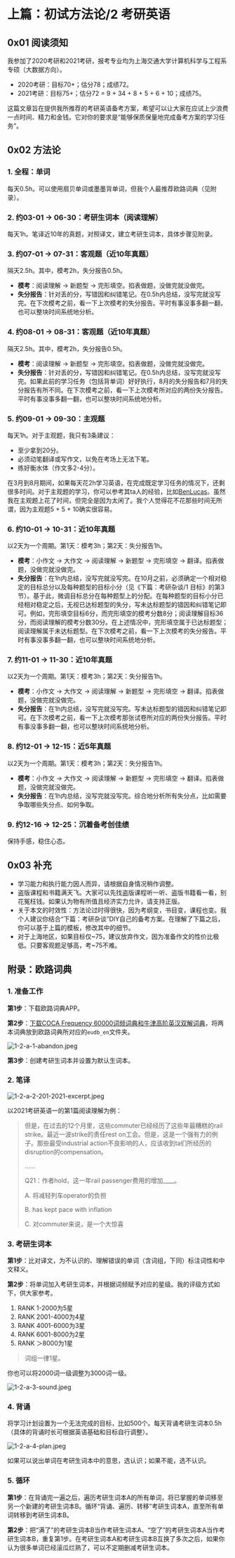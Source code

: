 # 上篇：初试方法论/2 考研英语

## 0x01 阅读须知

我参加了2020考研和2021考研，报考专业均为上海交通大学计算机科学与工程系专硕（大数据方向）。

- 2020考研：目标70+；估分78；成绩72。
- 2021考研：目标75+；估分72 = 9 + 34 + 8 + 5 + 6 + 10；成绩75。

这篇文章旨在提供我所推荐的考研英语备考方案，希望可以让大家在应试上少浪费一点时间、精力和金钱。它对你的要求是“能够保质保量地完成备考方案的学习任务”。

## 0x02 方法论

### 1. 全程：单词

每天0.5h。可以使用扇贝单词或墨墨背单词，但我个人最推荐欧路词典（见附录）。

### 2. 约03-01 → 06-30：考研生词本（阅读理解）

每天1h。笔译近10年的真题，对照译文，建立考研生词本，具体步骤见附录。

### 3. 约07-01 → 07-31：客观题（近10年真题）

隔天2.5h。其中，模考2h，失分报告0.5h。

- **模考**：阅读理解 → 新题型 → 完形填空。掐表做题，没做完就没做完。
- **失分报告**：针对丢的分，写错因和纠错笔记。在0.5h内总结，没写完就没写完。在下次模考之前，看一下上次模考的失分报告。平时有事没事多翻一翻，也可以整块时间系统地分析。

### 4. 约08-01 → 08-31：客观题（近10年真题）

隔天2.5h。其中，模考2h，失分报告0.5h。

- **模考**：阅读理解 → 新题型 → 完形填空。掐表做题，没做完就没做完。
- **失分报告**：针对丢的分，写错因和纠错笔记。在0.5h内总结，没写完就没写完。如果此前的学习任务（包括背单词）好好执行，8月的失分报告和7月的失分报告有所不同。在下次模考之前，看一下上次模考所对应的两份失分报告。平时有事没事多翻一翻，也可以整块时间系统地分析。

### 5. 约09-01 → 09-30：主观题

每天1h。对于主观题，我只有3条建议：

- 至少拿到20分。
- 必须动笔翻译或写作文，以免在考场上无法下笔。
- 练好衡水体（作文多2-4分）。

在3月到8月期间，如果每天花2h学习英语，在完成既定学习任务的情况下，还剩很多时间。对于主观题的学习，你可以参考其ta人的经验，比如[BenLucas](https://www.zhihu.com/people/lucas-antony)。虽然我在主观题上花了时间，但完全是因为太闲了。我个人觉得花不花那些时间无所谓，因为主观题5 + 5 + 10确实很容易。

### 6. 约10-01 → 10-31：近10年真题

以2天为一个周期。第1天：模考3h；第2天：失分报告1h。

- **模考**：小作文 → 大作文 → 阅读理解 → 新题型 → 完形填空 → 翻译。掐表做题，没做完就没做完。
- **失分报告**：在1h内总结，没写完就没写完。在10月之前，必须确定一个相对稳定的目标总分以及每种题型的目标小分（见《下篇：考研杂谈/1 目标》的第3节）。基于此，微调目标总分在每种题型上的分配。在每种题型的目标小分已经相对稳定之后，无视已达标题型的失分，写未达标题型的错因和纠错笔记即可。例如，完形填空目标6分，而完形填空的模考分数8分；阅读理解目标36分，而阅读理解的模考分数30分。在上述情况中，完形填空属于已达标题型；阅读理解属于未达标题型。在下次模考之前，看一下上次模考的失分报告。平时有事没事多翻一翻，也可以整块时间系统地分析。

### 7. 约11-01 → 11-30：近10年真题

以2天为一个周期。第1天：模考3h；第2天：失分报告1h。

- **模考**：小作文 → 大作文 → 阅读理解 → 新题型 → 完形填空 → 翻译。掐表做题，没做完就没做完。
- **失分报告**：在1h内总结，没写完就没写完。写未达标题型的错因和纠错笔记即可。在下次模考之前，看一下上次模考那张试卷所对应的两份失分报告。平时有事没事多翻一翻，也可以整块时间系统地分析。

### 8. 约12-01 → 12-15：近5年真题

以2天为一个周期。第1天：模考3h；第2天：失分报告1h。

- **模考**：小作文 → 大作文 → 阅读理解 → 新题型 → 完形填空 → 翻译。掐表做题，没做完就没做完。
- **失分报告**：在1h内总结，没写完就没写完。综合地分析所有失分点，比如需要争取哪些失分点、如何争取。

### 9. 约12-16 → 12-25：沉着备考创佳绩

保持手感，稳住心态。

## 0x03 补充

- 学习能力和执行能力因人而异，请根据自身情况稍作调整。
- 盗版课程和书籍满天飞。大家可以先找盗版课程听一听、盗版书籍看一看，别花冤枉钱。如果认为物有所值且经济实力允许，请支持正版。
- 关于本文的时效性：方法论过时得很快，因为考纲变，书目变，课程也变。我个人建议你结合“下篇：考研杂谈”DIY自己的备考方案。在理解了下篇之后，你可以基于上篇的模板，修改其中的细节。
- 对于上海地区，如果目标仅\~75，建议放弃作文，因为准备作文的性价比极低。只要客观题足够高，考\~75不难。

## 附录：欧路词典

### 1. 准备工作

**第1步**：下载欧路词典APP。

**第2步**：[下载COCA Frequency 60000词频词典和牛津高阶英汉双解词典](https://github.com/harvey-lau/kaoyan/issues/4)，将两本词典放到欧路词典所对应的`eudb_en`文件夹。

![1-2-a-1-abandon.jpeg](https://github.com/harvey-lau/kaoyan/blob/main/2-spt/figures/1-2-a-1-abandon.jpeg)

**第3步**：创建考研生词本并设置为默认生词本。

### 2. 笔译

![1-2-a-2-201-2021-excerpt.jpeg](https://github.com/harvey-lau/kaoyan/blob/main/2-spt/figures/1-2-a-2-201-2021-excerpt.jpeg)

以2021考研英语一的第1篇阅读理解为例：

> 但是，在过去的12个月里，这些commuter已经经历了这些年最糟糕的rail strike。最近一波strike的责任rest on工会。但是，这是一个强有力的例子。那些最受industrial action不良影响的人，应该收到ta们所经历的disruption的compensation。
>
> ……
>
> Q21：作者hold，这一年rail passenger费用的增加____。
>
> A. 将减轻列车operator的负担
>
> B. has kept pace with inflation
>
> C. 对commuter来说，是一个大惊喜

### 3. 考研生词本

**第1步**：比对译文，为不认识的、理解错误的单词（含词组，下同）标注词性和中文释义。

**第2步**：将单词加入考研生词本，并根据词频赋予对应的星级。我的评级方式如下，供大家参考。

1. RANK 1-2000为5星
2. RANK 2001-4000为4星
3. RANK 4001-6000为3星
4. RANK 6001-8000为2星
5. RANK ＞8000为1星

> 词组一律1星。

你也可以将2000词一级调整为3000词一级。

![1-2-a-3-sound.jpeg](https://github.com/harvey-lau/kaoyan/blob/main/2-spt/figures/1-2-a-3-sound.jpeg)

### 4. 背诵

将学习计划设置为一个无法完成的目标，比如500个。每天背诵考研生词本0.5h（具体的背诵时长可根据英语基础和目标自行调整）。

![1-2-a-4-plan.jpeg](https://github.com/harvey-lau/kaoyan/blob/main/2-spt/figures/1-2-a-4-plan.jpeg)

如果可以说出单词在考研生词本中的意思，选认识；如果不能，选不认识。

### 5. 循环

**第1步**：在背诵完一遍之后，遍历考研生词本A的所有单词，将已掌握的单词移至另一个新建的考研生词本B。循环“背诵、遍历、转移”考研生词本A，直至所有单词转移到考研生词本B。

**第2步**：把“满了”的考研生词本B当作考研生词本A、“空了”的考研生词本A当作考研生词本B，重复第1步。在考研生词本A和考研生词本B互换了多次之后，如果你认为很多单词已经滚瓜烂熟了，可以不定期删减考研生词本。
